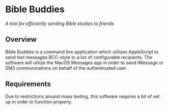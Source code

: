 # Bible Buddies

*A tool for efficiently sending Bible studies to friends*

## Overview

Bible Buddies is a command line application which utilizes AppleScript to send text messages BCC-style to a list of configurable recipients. The software will utilize the MacOS Messages app in order to send iMessage or SMS communications on behalf of the authenticated user.

## Requirements

Due to restrictions around mass texting, this software requires a bit of set up in order to function properly. 
